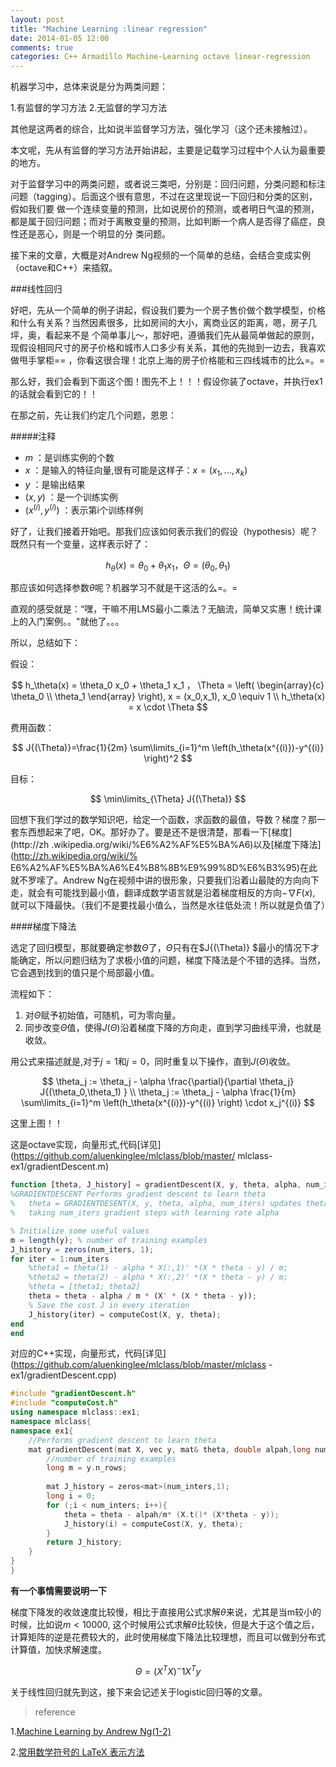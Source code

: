 ```yaml
---
layout: post
title: "Machine Learning :linear regression"
date: 2014-01-05 12:00
comments: true
categories: C++ Armadillo Machine-Learning octave linear-regression
---
```


机器学习中，总体来说是分为两类问题：

1.有监督的学习方法
2.无监督的学习方法

其他是这两者的综合，比如说半监督学习方法，强化学习（这个还未接触过）。

本文呢，先从有监督的学习方法开始讲起，主要是记载学习过程中个人认为最重要的地方。

对于监督学习中的两类问题，或者说三类吧，分别是：回归问题，分类问题和标注问题（tagging）。后面这个很有意思，不过在这里现说一下回归和分类的区别，假如我们要
做一个连续变量的预测，比如说房价的预测，或者明日气温的预测，都是属于回归问题；而对于离散变量的预测，比如判断一个病人是否得了癌症，良性还是恶心，则是一个明显的分
类问题。

接下来的文章，大概是对Andrew Ng视频的一个简单的总结，会结合变成实例（octave和C++）来插叙。
<!--more-->

###线性回归

好吧，先从一个简单的例子讲起，假设我们要为一个房子售价做个数学模型，价格和什么有关系？当然因素很多，比如房间的大小，离商业区的距离，嗯，房子几坪，奥，看起来不是
个简单事儿～，那好吧，遵循我们先从最简单做起的原则，现假设相同尺寸的房子价格和城市人口多少有关系，其他的先抛到一边去，我喜欢做甩手掌柜==
，你看这很合理！北京上海的房子价格能和三四线城市的比么=。=

那么好，我们会看到下面这个图！图先不上！！！假设你装了octave，并执行ex1的话就会看到它的！！

在那之前，先让我们约定几个问题，恩恩：

#####注释
* $m$ ：是训练实例的个数
* $x$ ：是输入的特征向量,很有可能是这样子：$x=(x_1,...,x_k)$
* $y$ ：是输出结果
* $(x,y)$ ：是一个训练实例
* $(x^{(i)},y^{(i)})$ ：表示第i个训练样例

好了，让我们接着开始吧。那我们应该如何表示我们的假设（hypothesis）呢？既然只有一个变量，这样表示好了：

$$
h_\theta(x) = \theta_0 + \theta_1x_1 ， \Theta={ (\theta_0,\theta_1) }
$$

那应该如何选择参数$\theta$呢？机器学习不就是干这活的么=。=

直观的感受就是：“嘿，干嘛不用LMS最小二乘法？无脑流，简单又实惠！统计课上的入门案例。。"就他了。。。

所以，总结如下：

假设：

$$
h_\theta(x) = \theta_0 x_0 + \theta_1 x_1 ， 
\Theta = \left( \begin{array}{c}
        \theta_0 \\
        \theta_1
        \end{array} \right), 
x = (x_0,x_1),
x_0 \equiv 1 \\
h_\theta(x) = x \cdot \Theta
$$

费用函数：

$$
J{(\Theta)}=\frac{1}{2m} \sum\limits_{i=1}^m \left(h_\theta(x^{(i)})-y^{(i)}
\right)^2 
$$

目标：

$$
\min\limits_{\Theta} J{(\Theta)}
$$

回想下我们学过的数学知识吧，给定一个函数，求函数的最值，导数？梯度？那一套东西想起来了吧，OK。那好办了。要是还不是很清楚，那看一下[梯度](http://zh
.wikipedia.org/wiki/%E6%A2%AF%E5%BA%A6)以及[梯度下降法](http://zh.wikipedia.org/wiki/%
E6%A2%AF%E5%BA%A6%E4%B8%8B%E9%99%8D%E6%B3%95)在此就不罗嗦了。Andrew
Ng在视频中讲的很形象，只要我们沿着山最陡的方向向下走，就会有可能找到最小值，翻译成数学语言就是沿着梯度相反的方向$- \nabla F(x)$,
就可以下降最快。（我们不是要找最小值么，当然是水往低处流！所以就是负值了）

####梯度下降法

选定了回归模型，那就要确定参数$\Theta$了，$\Theta$只有在$J{(\Theta)}
$最小的情况下才能确定，所以问题归结为了求极小值的问题，梯度下降法是个不错的选择。当然，它会遇到找到的值只是个局部最小值。

流程如下：

1. 对$\Theta$赋予初始值，可随机，可为零向量。
2. 同步改变$\Theta$值，使得$J{(\Theta)}$沿着梯度下降的方向走，直到学习曲线平滑，也就是收敛。

用公式来描述就是,对于$j=1$和$j=0$，同时重复以下操作，直到$J{(\Theta)}$收敛。

$$
\theta_j := \theta_j - \alpha \frac{\partial}{\partial \theta_j}
J{(\theta_0,\theta_1) } \\
\theta_j := \theta_j - \alpha \frac{1}{m} \sum\limits_{i=1}^m 
\left(h_\theta(x^{(i)})-y^{(i)}
\right) \cdot x_j^{(i)}
$$

这里上图！！

这是octave实现，向量形式,代码[详见](https://github.com/aluenkinglee/mlclass/blob/master/
mlclass-ex1/gradientDescent.m)

```octave
function [theta, J_history] = gradientDescent(X, y, theta, alpha, num_iters)
%GRADIENTDESCENT Performs gradient descent to learn theta
%   theta = GRADIENTDESENT(X, y, theta, alpha, num_iters) updates theta by 
%   taking num_iters gradient steps with learning rate alpha

% Initialize some useful values
m = length(y); % number of training examples
J_history = zeros(num_iters, 1);
for iter = 1:num_iters
    %theta1 = theta(1) - alpha * X(:,1)' *(X * theta - y) / m;
    %theta2 = theta(2) - alpha * X(:,2)' *(X * theta - y) / m;
    %theta = [theta1; theta2]
    theta = theta - alpha / m * (X' * (X * theta - y));
    % Save the cost J in every iteration    
    J_history(iter) = computeCost(X, y, theta);
end
end
```

对应的C++实现，向量形式，代码[详见](https://github.com/aluenkinglee/mlclass/blob/master/mlclass
-ex1/gradientDescent.cpp)

```cpp
#include "gradientDescent.h"
#include "computeCost.h"
using namespace mlclass::ex1;
namespace mlclass{
namespace ex1{
    //Performs gradient descent to learn theta
    mat gradientDescent(mat X, vec y, mat& theta, double alpah,long num_inters){
        //number of training examples
        long m = y.n_rows;
        
        mat J_history = zeros<mat>(num_inters,1);
        long i = 0;
        for (;i < num_inters; i++){
            theta = theta - alpah/m* (X.t()* (X*theta - y));
            J_history(i) = computeCost(X, y, theta);    
        }
        return J_history;
    }
}
}
```

**有一个事情需要说明一下**

梯度下降发的收敛速度比较慢，相比于直接用公式求解$\theta$来说，尤其是当m较小的时候，比如说$m<10000$,
这个时候用公式求解$\theta$比较快，但是大于这个值之后，计算矩阵的逆是花费较大的，此时使用梯度下降法比较理想，而且可以做到分布式计算值，加快求解速度。

$$
\Theta=(X^TX)^-1X^Ty
$$

关于线性回归就先到这，接下来会记述关于logistic回归等的文章。

> reference

1.[Machine Learning by Andrew Ng(1-2)](https://class.coursera.org/ml-004/lecture)

2.[常用数学符号的 LaTeX 表示方法](http://mohu.org/info/symbols/symbols.htm)